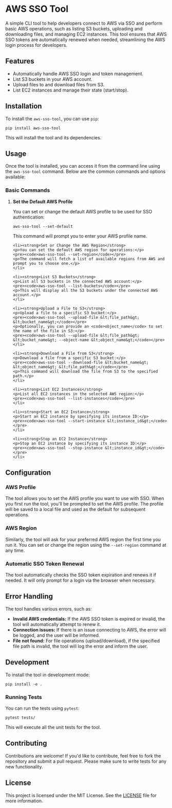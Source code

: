 <!DOCTYPE html>
<html lang="en">
<head>
    <meta charset="UTF-8">
    <meta name="viewport" content="width=device-width, initial-scale=1.0">
    <title>AWS SSO Tool</title>
</head>
<body>

<h1>AWS SSO Tool</h1>
<p>A simple CLI tool to help developers connect to AWS via SSO and perform basic AWS operations, such as listing S3 buckets, uploading and downloading files, and managing EC2 instances. This tool ensures that AWS SSO tokens are automatically renewed when needed, streamlining the AWS login process for developers.</p>

<h2>Features</h2>
<ul>
    <li>Automatically handle AWS SSO login and token management.</li>
    <li>List S3 buckets in your AWS account.</li>
    <li>Upload files to and download files from S3.</li>
    <li>List EC2 instances and manage their state (start/stop).</li>
</ul>

<h2>Installation</h2>
<p>To install the <code>aws-sso-tool</code>, you can use <code>pip</code>:</p>

<pre><code>pip install aws-sso-tool</code></pre>

<p>This will install the tool and its dependencies.</p>

<h2>Usage</h2>
<p>Once the tool is installed, you can access it from the command line using the <code>aws-sso-tool</code> command. Below are the common commands and options available:</p>

<h3>Basic Commands</h3>

<ol>
    <li><strong>Set the Default AWS Profile</strong>
    <p>You can set or change the default AWS profile to be used for SSO authentication:</p>
    <pre><code>aws-sso-tool --set-default</code></pre>
    <p>This command will prompt you to enter your AWS profile name.</p>
    </li>

    <li><strong>Set or Change the AWS Region</strong>
    <p>You can set the default AWS region for operations:</p>
    <pre><code>aws-sso-tool --set-region</code></pre>
    <p>The command will fetch a list of available regions from AWS and prompt you to choose one.</p>
    </li>

    <li><strong>List S3 Buckets</strong>
    <p>List all S3 buckets in the connected AWS account:</p>
    <pre><code>aws-sso-tool --list-buckets</code></pre>
    <p>This will display all the S3 buckets under the connected AWS account.</p>
    </li>

    <li><strong>Upload a File to S3</strong>
    <p>Upload a file to a specific S3 bucket:</p>
    <pre><code>aws-sso-tool --upload-file &lt;file_path&gt; &lt;bucket_name&gt;</code></pre>
    <p>Optionally, you can provide an <code>object_name</code> to set the name of the file in S3:</p>
    <pre><code>aws-sso-tool --upload-file &lt;file_path&gt; &lt;bucket_name&gt; --object-name &lt;object_name&gt;</code></pre>
    </li>

    <li><strong>Download a File from S3</strong>
    <p>Download a file from a specific S3 bucket:</p>
    <pre><code>aws-sso-tool --download-file &lt;bucket_name&gt; &lt;object_name&gt; &lt;file_path&gt;</code></pre>
    <p>This command will download the file from S3 to the specified path.</p>
    </li>

    <li><strong>List EC2 Instances</strong>
    <p>List all EC2 instances in the selected AWS region:</p>
    <pre><code>aws-sso-tool --list-instances</code></pre>
    </li>

    <li><strong>Start an EC2 Instance</strong>
    <p>Start an EC2 instance by specifying its instance ID:</p>
    <pre><code>aws-sso-tool --start-instance &lt;instance_id&gt;</code></pre>
    </li>

    <li><strong>Stop an EC2 Instance</strong>
    <p>Stop an EC2 instance by specifying its instance ID:</p>
    <pre><code>aws-sso-tool --stop-instance &lt;instance_id&gt;</code></pre>
    </li>
</ol>

<h2>Configuration</h2>

<h3>AWS Profile</h3>
<p>The tool allows you to set the AWS profile you want to use with SSO. When you first run the tool, you'll be prompted to set the AWS profile. The profile will be saved to a local file and used as the default for subsequent operations.</p>

<h3>AWS Region</h3>
<p>Similarly, the tool will ask for your preferred AWS region the first time you run it. You can set or change the region using the <code>--set-region</code> command at any time.</p>

<h3>Automatic SSO Token Renewal</h3>
<p>The tool automatically checks the SSO token expiration and renews it if needed. It will only prompt for a login via the browser when necessary.</p>

<h2>Error Handling</h2>

<p>The tool handles various errors, such as:</p>
<ul>
    <li><strong>Invalid AWS credentials:</strong> If the AWS SSO token is expired or invalid, the tool will automatically attempt to renew it.</li>
    <li><strong>Connection issues:</strong> If there is an issue connecting to AWS, the error will be logged, and the user will be informed.</li>
    <li><strong>File not found:</strong> For file operations (upload/download), if the specified file path is invalid, the tool will log the error and inform the user.</li>
</ul>

<h2>Development</h2>

<p>To install the tool in development mode:</p>
<pre><code>pip install -e .</code></pre>

<h3>Running Tests</h3>
<p>You can run the tests using <code>pytest</code>:</p>
<pre><code>pytest tests/</code></pre>
<p>This will execute all the unit tests for the tool.</p>

<h2>Contributing</h2>
<p>Contributions are welcome! If you'd like to contribute, feel free to fork the repository and submit a pull request. Please make sure to write tests for any new functionality.</p>

<h2>License</h2>
<p>This project is licensed under the MIT License. See the <a href="LICENSE">LICENSE</a> file for more information.</p>

</body>
</html>
